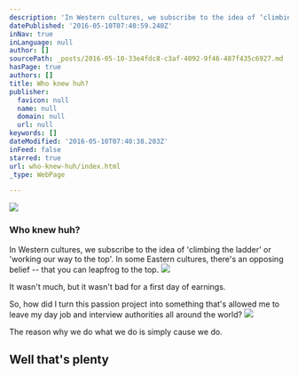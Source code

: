 ```yaml
---
description: 'In Western cultures, we subscribe to the idea of ‘climbing the ladder’ or ‘working our way to the top’. In some Eastern cultures, there’s an opposing belief – that you can leapfrog to the top.'
datePublished: '2016-05-10T07:40:59.240Z'
inNav: true
inLanguage: null
author: []
sourcePath: _posts/2016-05-10-33e4fdc8-c3af-4092-9f46-487f435c6927.md
hasPage: true
authors: []
title: Who knew huh?
publisher:
  favicon: null
  name: null
  domain: null
  url: null
keywords: []
dateModified: '2016-05-10T07:40:38.203Z'
inFeed: false
starred: true
url: who-knew-huh/index.html
_type: WebPage

---
```

![](https://the-grid-user-content.s3-us-west-2.amazonaws.com/b476a0a7-3e1b-4c16-87b5-b17839c50bb4.jpg)

### Who knew huh?

In Western cultures, we subscribe to the idea of 'climbing the ladder' or 'working our way to the top'. In some Eastern cultures, there's an opposing belief -- that you can leapfrog to the top.
![](https://the-grid-user-content.s3-us-west-2.amazonaws.com/95c6598c-a204-482a-ba61-35897f67b1ac.jpg)

It wasn't much, but it wasn't bad for a first day of earnings.

So, how did I turn this passion project into something that's allowed me to leave my day job and interview authorities all around the world?
![](https://the-grid-user-content.s3-us-west-2.amazonaws.com/29bca923-bc69-4ddb-97f3-2c970bf16bbf.jpg)

The reason why we do what we do is simply cause we do. 

## **Well that's plenty**